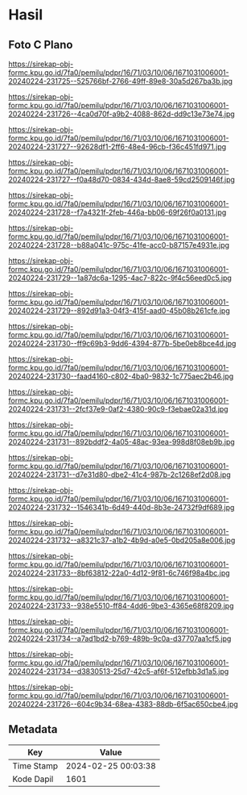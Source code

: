 # Hasil

## Foto C Plano

https://sirekap-obj-formc.kpu.go.id/7fa0/pemilu/pdpr/16/71/03/10/06/1671031006001-20240224-231725--525766bf-2766-49ff-89e8-30a5d267ba3b.jpg

https://sirekap-obj-formc.kpu.go.id/7fa0/pemilu/pdpr/16/71/03/10/06/1671031006001-20240224-231726--4ca0d70f-a9b2-4088-862d-dd9c13e73e74.jpg

https://sirekap-obj-formc.kpu.go.id/7fa0/pemilu/pdpr/16/71/03/10/06/1671031006001-20240224-231727--92628df1-2ff6-48e4-96cb-f36c451fd971.jpg

https://sirekap-obj-formc.kpu.go.id/7fa0/pemilu/pdpr/16/71/03/10/06/1671031006001-20240224-231727--f0a48d70-0834-434d-8ae8-59cd2509146f.jpg

https://sirekap-obj-formc.kpu.go.id/7fa0/pemilu/pdpr/16/71/03/10/06/1671031006001-20240224-231728--f7a4321f-2feb-446a-bb06-69f26f0a0131.jpg

https://sirekap-obj-formc.kpu.go.id/7fa0/pemilu/pdpr/16/71/03/10/06/1671031006001-20240224-231728--b88a041c-975c-41fe-acc0-b87157e4931e.jpg

https://sirekap-obj-formc.kpu.go.id/7fa0/pemilu/pdpr/16/71/03/10/06/1671031006001-20240224-231729--1a87dc6a-1295-4ac7-822c-9f4c56eed0c5.jpg

https://sirekap-obj-formc.kpu.go.id/7fa0/pemilu/pdpr/16/71/03/10/06/1671031006001-20240224-231729--892d91a3-04f3-415f-aad0-45b08b261cfe.jpg

https://sirekap-obj-formc.kpu.go.id/7fa0/pemilu/pdpr/16/71/03/10/06/1671031006001-20240224-231730--ff9c69b3-9dd6-4394-877b-5be0eb8bce4d.jpg

https://sirekap-obj-formc.kpu.go.id/7fa0/pemilu/pdpr/16/71/03/10/06/1671031006001-20240224-231730--faad4160-c802-4ba0-9832-1c775aec2b46.jpg

https://sirekap-obj-formc.kpu.go.id/7fa0/pemilu/pdpr/16/71/03/10/06/1671031006001-20240224-231731--2fcf37e9-0af2-4380-90c9-f3ebae02a31d.jpg

https://sirekap-obj-formc.kpu.go.id/7fa0/pemilu/pdpr/16/71/03/10/06/1671031006001-20240224-231731--892bddf2-4a05-48ac-93ea-998d8f08eb9b.jpg

https://sirekap-obj-formc.kpu.go.id/7fa0/pemilu/pdpr/16/71/03/10/06/1671031006001-20240224-231731--d7e31d80-dbe2-41c4-987b-2c1268ef2d08.jpg

https://sirekap-obj-formc.kpu.go.id/7fa0/pemilu/pdpr/16/71/03/10/06/1671031006001-20240224-231732--1546341b-6d49-440d-8b3e-24732f9df689.jpg

https://sirekap-obj-formc.kpu.go.id/7fa0/pemilu/pdpr/16/71/03/10/06/1671031006001-20240224-231732--a8321c37-a1b2-4b9d-a0e5-0bd205a8e006.jpg

https://sirekap-obj-formc.kpu.go.id/7fa0/pemilu/pdpr/16/71/03/10/06/1671031006001-20240224-231733--8bf63812-22a0-4d12-9f81-6c746f98a4bc.jpg

https://sirekap-obj-formc.kpu.go.id/7fa0/pemilu/pdpr/16/71/03/10/06/1671031006001-20240224-231733--938e5510-ff84-4dd6-9be3-4365e68f8209.jpg

https://sirekap-obj-formc.kpu.go.id/7fa0/pemilu/pdpr/16/71/03/10/06/1671031006001-20240224-231734--a7ad1bd2-b769-489b-9c0a-d37707aa1cf5.jpg

https://sirekap-obj-formc.kpu.go.id/7fa0/pemilu/pdpr/16/71/03/10/06/1671031006001-20240224-231734--d3830513-25d7-42c5-af6f-512efbb3d1a5.jpg

https://sirekap-obj-formc.kpu.go.id/7fa0/pemilu/pdpr/16/71/03/10/06/1671031006001-20240224-231726--604c9b34-68ea-4383-88db-6f5ac650cbe4.jpg


## Metadata

| Key        | Value               |
| ---------- | ------------------- |
| Time Stamp | 2024-02-25 00:03:38 |
| Kode Dapil | 1601                |



